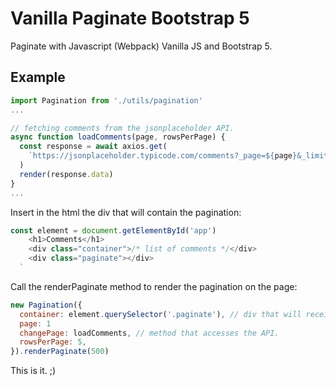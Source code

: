 # Vanilla Paginate Bootstrap 5

Paginate with Javascript (Webpack) Vanilla JS and Bootstrap 5.

## Example

```javascript
import Pagination from './utils/pagination'
...

// fetching comments from the jsonplaceholder API.
async function loadComments(page, rowsPerPage) {
  const response = await axios.get(
    `https://jsonplaceholder.typicode.com/comments?_page=${page}&_limit=${rowsPerPage}`
  )
  render(response.data)
}
...

```

Insert in the html the div that will contain the pagination:

```javascript
const element = document.getElementById('app')
    <h1>Comments</h1>
    <div class="container">/* list of comments */</div>
    <div class="paginate"></div>
  `
```

Call the renderPaginate method to render the pagination on the page:

```javascript
new Pagination({
  container: element.querySelector('.paginate'), // div that will receive pagination
  page: 1
  changePage: loadComments, // method that accesses the API.
  rowsPerPage: 5,
}).renderPaginate(500)

```

This is it. ;)
